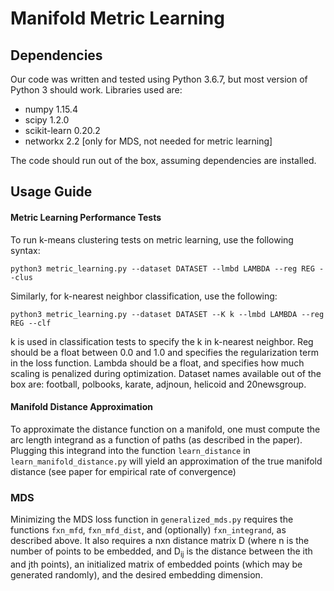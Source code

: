 Manifold Metric Learning
=====

## Dependencies

Our code was written and tested using Python 3.6.7, but most version of Python 3 should work. Libraries used are:
- numpy 1.15.4
- scipy 1.2.0
- scikit-learn 0.20.2
- networkx 2.2 [only for MDS, not needed for metric learning]

The code should run out of the box, assuming dependencies are installed.

## Usage Guide

#### Metric Learning Performance Tests

To run k-means clustering tests on metric learning, use the following syntax:

```
python3 metric_learning.py --dataset DATASET --lmbd LAMBDA --reg REG --clus
```

Similarly, for k-nearest neighbor classification, use the following:

```
python3 metric_learning.py --dataset DATASET --K k --lmbd LAMBDA --reg REG --clf
```

k is used in classification tests to specify the k in k-nearest neighbor. Reg should be a float between 0.0 and 1.0 and specifies the regularization term in the loss function. Lambda should be a float, and specifies how much scaling is penalized during optimization. Dataset names available out of the box are: football, polbooks, karate, adjnoun, helicoid and 20newsgroup.

#### Manifold Distance Approximation

To approximate the distance function on a manifold, one must compute the arc length integrand as a function of paths (as described in the paper). Plugging this integrand into the function `learn_distance` in `learn_manifold_distance.py` will yield an approximation of the true manifold distance (see paper for empirical rate of convergence)

### MDS

Minimizing the MDS loss function in `generalized_mds.py` requires the functions `fxn_mfd`, `fxn_mfd_dist`, and (optionally) `fxn_integrand`, as described above. It also requires a nxn distance matrix D (where n is the number of points to be embedded, and D<sub>ij</sub> is the distance between the ith and jth points), an initialized matrix of embedded points (which may be generated randomly), and the desired embedding dimension.
